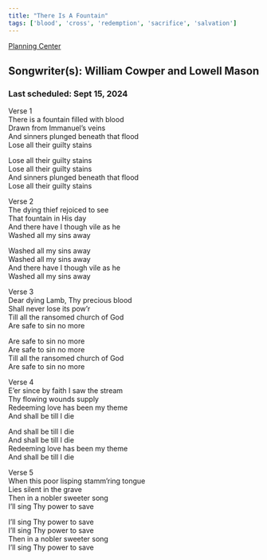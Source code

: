 ```yaml
---
title: "There Is A Fountain"
tags: ['blood', 'cross', 'redemption', 'sacrifice', 'salvation']
---
```


[Planning Center](https://services.planningcenteronline.com/songs/13702739)

## Songwriter(s): William Cowper and Lowell Mason
### Last scheduled: Sept 15, 2024          

Verse 1  
There is a fountain filled with blood  
Drawn from Immanuel’s veins  
And sinners plunged beneath that flood  
Lose all their guilty stains  
  
Lose all their guilty stains  
Lose all their guilty stains  
And sinners plunged beneath that flood  
Lose all their guilty stains  
  
Verse 2  
The dying thief rejoiced to see  
That fountain in His day  
And there have I though vile as he  
Washed all my sins away  
  
Washed all my sins away  
Washed all my sins away  
And there have I though vile as he  
Washed all my sins away  
  
Verse 3  
Dear dying Lamb, Thy precious blood  
Shall never lose its pow’r  
Till all the ransomed church of God  
Are safe to sin no more  
  
Are safe to sin no more  
Are safe to sin no more  
Till all the ransomed church of God  
Are safe to sin no more  
  
  
Verse 4  
E’er since by faith I saw the stream  
Thy flowing wounds supply  
Redeeming love has been my theme  
And shall be till I die  
  
And shall be till I die  
And shall be till I die  
Redeeming love has been my theme  
And shall be till I die  
  
Verse 5  
When this poor lisping stamm’ring tongue  
Lies silent in the grave  
Then in a nobler sweeter song  
I’ll sing Thy power to save  
  
I’ll sing Thy power to save  
I’ll sing Thy power to save  
Then in a nobler sweeter song  
I’ll sing Thy power to save
